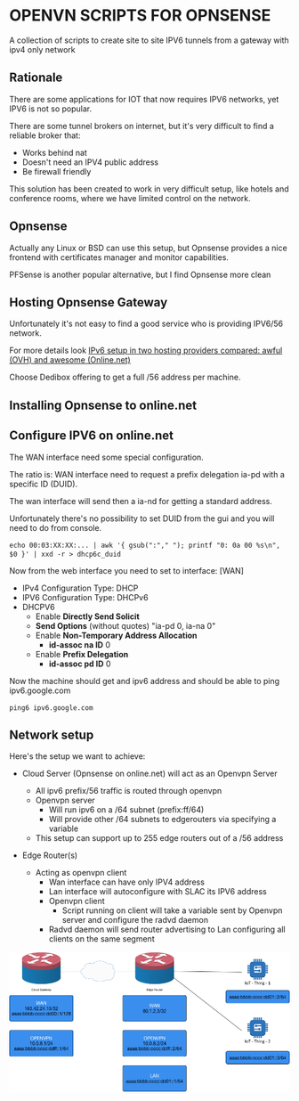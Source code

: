# OPENVN SCRIPTS FOR OPNSENSE
A collection of scripts to create site to site IPV6 tunnels from a
gateway with ipv4 only network
## Rationale
There are some applications for IOT that now requires IPV6 networks,
yet IPV6 is not so popular.

There are some tunnel brokers on internet, but it's very difficult to
find a reliable broker that:
- Works behind nat
- Doesn't need an IPV4 public address
- Be firewall friendly

This solution has been created to work in very difficult setup, like
hotels and conference rooms, where we have limited control on the
network.

## Opnsense
Actually any Linux or BSD can use this setup, but Opnsense provides a
nice frontend with certificates manager and monitor capabilities.

PFSense is another popular alternative, but I find Opnsense more clean

## Hosting Opnsense Gateway
Unfortunately it's not easy to find a good service who is providing
IPV6/56 network.

For more details look [IPv6 setup in two hosting providers compared:
 awful (OVH) and awesome (Online.net)](https://otacon22.com/2016/02/21/two-hosting-providers-ipv6-setups-compared-ovh-online-net/)

Choose Dedibox offering to get a full /56 address per machine.

## Installing Opnsense to online.net

## Configure IPV6 on online.net
The WAN interface need some special configuration.

The ratio is:
WAN interface need to request a prefix delegation ia-pd with a specific
ID (DUID).

The wan interface will send then a ia-nd for getting a standard address.

Unfortunately there's no possibility to set DUID from the gui and you
will need to do from console.

```shell
echo 00:03:XX:XX:... | awk '{ gsub(":"," "); printf "0: 0a 00 %s\n", $0 }' | xxd -r > dhcp6c_duid
```

Now from the web interface you need to set to interface: [WAN]
- IPv4 Configuration Type: DHCP
- IPV6 Configuration Type: DHCPv6
- DHCPV6
  - Enable **Directly Send Solicit**
  - **Send Options** (without quotes) "ia-pd 0, ia-na 0"
  - Enable **Non-Temporary Address Allocation**
    - **id-assoc na ID** 0
  - Enable **Prefix Delegation**
    - **id-assoc pd ID** 0

Now the machine should get and ipv6 address and should be able to ping
ipv6.google.com

```shell
ping6 ipv6.google.com
```

## Network setup

Here's the setup we want to achieve:
- Cloud Server (Opnsense on online.net) will act as an Openvpn Server
  - All ipv6 prefix/56 traffic is routed through openvpn
  - Openvpn server
    - Will run ipv6 on a /64 subnet (prefix:ff/64)
    - Will provide other /64 subnets to edgerouters via specifying a
        variable
  - This setup can support up to 255 edge routers out of a /56 address

- Edge Router(s)
  - Acting as openvpn client
    - Wan interface can have only IPV4 address
    - Lan interface will autoconfigure with SLAC its IPV6 address
    - Openvpn client
      - Script running on client will take a variable sent by Openvpn
        server and configure the radvd daemon
    - Radvd daemon will send router advertising to Lan configuring all
      clients on the same segment


![Alt text](/images/NetworkSetup.png?raw=true "Network Diagram")







